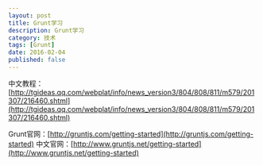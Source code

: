 ```yaml
---
layout: post
title: Grunt学习
description: Grunt学习
category: 技术
tags: [Grunt]
date: 2016-02-04
published: false
---
```


中文教程：[http://tgideas.qq.com/webplat/info/news_version3/804/808/811/m579/201307/216460.shtml](http://tgideas.qq.com/webplat/info/news_version3/804/808/811/m579/201307/216460.shtml)

Grunt官网：[http://gruntjs.com/getting-started](http://gruntjs.com/getting-started)
中文官网：[http://www.gruntjs.net/getting-started](http://www.gruntjs.net/getting-started)